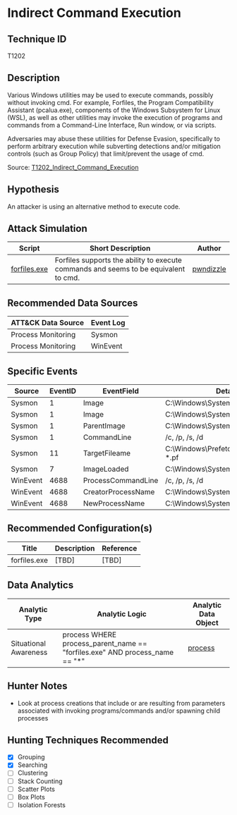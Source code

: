 # Indirect Command Execution
## Technique ID
T1202


## Description
Various Windows utilities may be used to execute commands, possibly without invoking cmd. For example, Forfiles, the Program Compatibility Assistant (pcalua.exe), components of the Windows Subsystem for Linux (WSL), as well as other utilities may invoke the execution of programs and commands from a Command-Line Interface, Run window, or via scripts.

Adversaries may abuse these utilities for Defense Evasion, specifically to perform arbitrary execution while subverting detections and/or mitigation controls (such as Group Policy) that limit/prevent the usage of cmd. 

Source: [T1202_Indirect\_Command\_Execution](https://attack.mitre.org/wiki/Technique/T1202)

## Hypothesis
An attacker is using an alternative method to execute code.


## Attack Simulation

| Script  | Short Description | Author | 
|---------|---------|---------|
| [forfiles.exe](https://github.com/pwndizzle/CodeExecutionOnWindows)| Forfiles supports the ability to execute commands and seems to be equivalent to cmd. | [pwndizzle](https://github.com/pwndizzle/CodeExecutionOnWindows) |



## Recommended Data Sources

| ATT&CK Data Source | Event Log |
|---------|---------|
|Process Monitoring| Sysmon|
|Process Monitoring|WinEvent| 


## Specific Events

| Source | EventID | EventField | Details | Reference | 
|--------|---------|-------|---------|-----------| 
|Sysmon | 1 | Image| C:\Windows\System32\cmd.exe | - |
|Sysmon | 1 | Image| C:\Windows\System32\forfiles.exe | - |
|Sysmon | 1 | ParentImage| C:\Windows\System32\forfiles.exe | - |
|Sysmon | 1 | CommandLine| /c, /p, /s, /d  | - |
|Sysmon | 11 | TargetFileame| C:\Windows\Prefetch\FORFILES.EXE-*.pf | - |
|Sysmon | 7 | ImageLoaded| C:\Windows\System32\forfiles.exe | - |
|WinEvent | 4688 | ProcessCommandLine | /c, /p, /s, /d | - |
|WinEvent | 4688 | CreatorProcessName | C:\Windows\System32\forfiles.exe | - |
|WinEvent | 4688 | NewProcessName | C:\Windows\System32\forfiles.exe | - |


 
## Recommended Configuration(s)
| Title | Description | Reference|
|---------|---------|---------|
| forfiles.exe | [TBD] | \[TBD\]


## Data Analytics 

| Analytic Type  | Analytic Logic | Analytic Data Object |
|--------|---------|---------|
| Situational Awareness | process WHERE process\_parent\_name == "forfiles.exe" AND process\_name == "*"  | [process](https://github.com/bfuzzy/OSSEM/blob/master/detection_data_model/data_objects/process.md) | 

## Hunter Notes
* Look at process creations that include or are resulting from parameters associated with invoking programs/commands and/or spawning child processes


## Hunting Techniques Recommended

- [x] Grouping
- [x] Searching
- [ ] Clustering
- [ ] Stack Counting
- [ ] Scatter Plots
- [ ] Box Plots
- [ ] Isolation Forests
